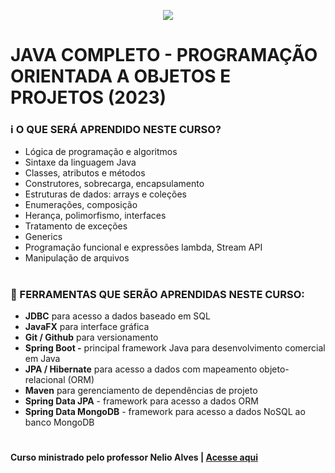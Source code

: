 <p align="center">
  <img src="https://img-c.udemycdn.com/course/750x422/1701388_0134.jpg">
</p>

# JAVA COMPLETO - PROGRAMAÇÃO ORIENTADA A OBJETOS E PROJETOS (2023)
### :information_source: O QUE SERÁ APRENDIDO NESTE CURSO?
- Lógica de programação e algoritmos
- Sintaxe da linguagem Java
- Classes, atributos e métodos
- Construtores, sobrecarga, encapsulamento
- Estruturas de dados: arrays e coleções
- Enumerações, composição
- Herança, polimorfismo, interfaces
- Tratamento de exceções
- Generics
- Programação funcional e expressões lambda, Stream API
- Manipulação de arquivos
#
### :rocket: FERRAMENTAS QUE SERÃO APRENDIDAS NESTE CURSO:
- **JDBC** para acesso a dados baseado em SQL
- **JavaFX** para interface gráfica
- **Git / Github** para versionamento
- **Spring Boot -** principal framework Java para desenvolvimento comercial em Java
- **JPA / Hibernate** para acesso a dados com mapeamento objeto-relacional (ORM)
- **Maven** para gerenciamento de dependências de projeto
- **Spring Data JPA** - framework para acesso a dados ORM
- **Spring Data MongoDB** - framework para acesso a dados NoSQL ao banco MongoDB
#
#### Curso ministrado pelo professor Nelio Alves | [Acesse aqui](https://www.udemy.com/course/java-curso-completo)
